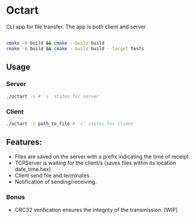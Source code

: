 # Octart

CLI app for file transfer. The app is both client and server

##
```bash
cmake -B build && cmake --build build
cmake -B build && cmake --build build --target tests
```

## Usage
### Server
```bash
./octart -s # `s` states for server
```

### Client
```bash
./octart -c path_to_file # `c` states for client
```

## Features:

* Files are saved on the server with a prefix indicating the time of receipt.
* TCPServer is waiting for the client/s (saves files within its location date_time.hex)
* Client send file and terminates
* Notification of sending/receiving.


### Bonus
* CRC32 verification ensures the integrity of the transmission. [WIP]
